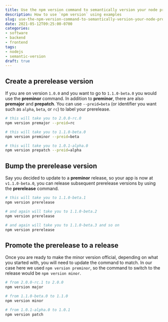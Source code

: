 ```yaml
---
title: Use the npm version command to semantically version your node project
description: How to use `npm version` using examples
slug: use-the-npm-version-command-to-semantically-version-your-node-project
date: 2021-05-12T09:25:00-0700
categories:
- software
- backend
- frontend
tags:
- nodejs
- semantic-version
draft: true
---
```


## Create a prerelease version

If you are on version `1.0.0` and you want to go to `1.1.0-beta.0` you would use the **preminor** command. In addition to **preminor**, there are also **premajor** and **prepatch**. You can use `--preid=beta` (or identifier you want such as `alpha`, `beta`, or `rc`) to label your prerelease.

```bash
# this will take you to 2.0.0-rc.0
npm version premajor --preid=rc

# this will take you to 1.1.0-beta.0
npm version preminor --preid=beta

# this will take you to 1.0.1-alpha.0
npm version prepatch --preid=alpha
```

## Bump the prerelease version

Say you decided to update to a **preminor** release, so your app is now at `v1.1.0-beta.0`, you can release subsequent prerelease versions by using the **prerelease** command.

```bash
# this will take you to 1.1.0-beta.1
npm version prerelease

# and again will take you to 1.1.0-beta.2
npm version prerelease

# and again will take you to 1.1.0-beta.3 and so on
npm version prerelease
```

## Promote the prerelease to a release

Once you are ready to make the minor version official, depending on what you started with, you will need to update the command to match. In our case here we used `npm version preminor`, so the command to switch to the release would be `npm version minor`.

```bash
# from 2.0.0-rc.1 to 2.0.0
npm version major

# from 1.1.0-beta.0 to 1.1.0
npm version minor

# from 1.0.1-alpha.0 to 1.0.1
npm version patch
```

